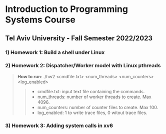 # Introduction to Programming Systems Course 
## Tel Aviv University - Fall Semester 2022/2023

### 1) Homework 1: Build a shell under Linux

### 2) Homework 2: Dispatcher/Worker model with Linux pthreads
> **How to run**:   ./hw2 <cmdfile.txt> <num_threads> <num_counters> <log_enabled>
> > - cmdfile.txt: input text file containing the commands.
> > - num_threads: number of worker threads to create. Max 4096.
> > - num_counters: number of counter files to create. Max 100.
> > - log_enabled: 1 to write trace files, 0 witout trace files.

### 3) Homework 3: Adding system calls in xv6 
